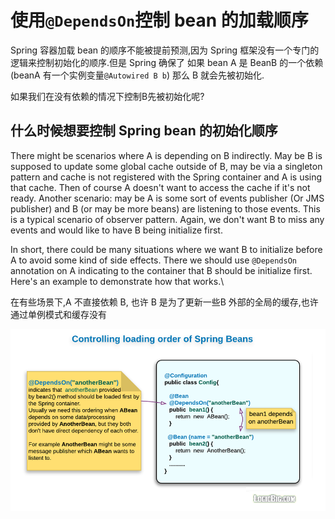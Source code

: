 # 使用`@DependsOn`控制 bean 的加载顺序

Spring 容器加载 bean 的顺序不能被提前预测,因为 Spring 框架没有一个专门的逻辑来控制初始化的顺序.但是 Spring 确保了 如果 bean A 是 BeanB 的一个依赖(beanA 有一个实例变量`@Autowired B b`) 那么 B 就会先被初始化.

如果我们在没有依赖的情况下控制B先被初始化呢?

## 什么时候想要控制 Spring bean 的初始化顺序

There might be scenarios where A is depending on B indirectly. May be B is supposed to update some global cache outside of B, may be via a singleton pattern and cache is not registered with the Spring container and A is using that cache. Then of course A doesn't want to access the cache if it's not ready. Another scenario: may be A is some sort of events publisher (Or JMS publisher) and B (or may be more beans) are listening to those events. This is a typical scenario of observer pattern. Again, we don't want B to miss any events and would like to have B being initialize first.

In short, there could be many situations where we want B to initialize before A to avoid some kind of side effects. There we should use `@DependsOn` annotation on A indicating to the container that B should be initialize first. Here's an example to demonstrate how that works.\

在有些场景下,A 不直接依赖 B, 也许 B 是为了更新一些B 外部的全局的缓存,也许通过单例模式和缓存没有



![img](assets/depends-on.png)
